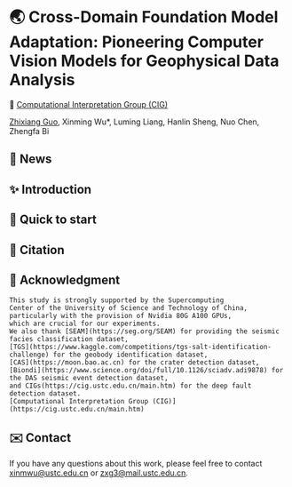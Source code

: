 # 🌏 Cross-Domain Foundation Model Adaptation: Pioneering Computer Vision Models for Geophysical Data Analysis


🏢 [Computational Interpretation Group (CIG)](https://cig.ustc.edu.cn/main.htm) 

[Zhixiang Guo](https://cig.ustc.edu.cn/guo/list.htm), Xinming Wu*, Luming Liang, Hanlin Sheng, Nuo Chen, Zhengfa Bi

## :mega: News

##  :sparkles: Introduction

##  🚀 Quick to start

## :bookmark: Citation

## :memo: Acknowledgment
    This study is strongly supported by the Supercomputing 
    Center of the University of Science and Technology of China, 
    particularly with the provision of Nvidia 80G A100 GPUs, 
    which are crucial for our experiments. 
    We also thank [SEAM](https://seg.org/SEAM) for providing the seismic facies classification dataset, 
    [TGS](https://www.kaggle.com/competitions/tgs-salt-identification-challenge) for the geobody identification dataset, 
    [CAS](https://moon.bao.ac.cn) for the crater detection dataset, 
    [Biondi](https://www.science.org/doi/full/10.1126/sciadv.adi9878) for the DAS seismic event detection dataset, 
    and CIGs(https://cig.ustc.edu.cn/main.htm) for the deep fault detection dataset.
    [Computational Interpretation Group (CIG)](https://cig.ustc.edu.cn/main.htm) 

## :envelope: Contact
If you have any questions about this work, 
please feel free to contact xinmwu@ustc.edu.cn or zxg3@mail.ustc.edu.cn.
